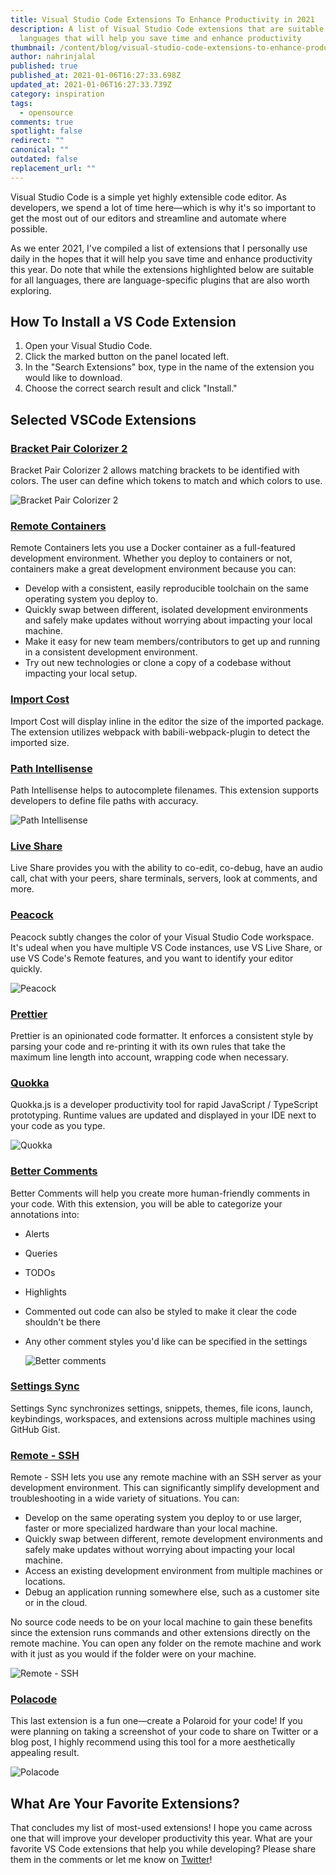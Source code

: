 ```yaml
---
title: Visual Studio Code Extensions To Enhance Productivity in 2021
description: A list of Visual Studio Code extensions that are suitable for all
  languages that will help you save time and enhance productivity
thumbnail: /content/blog/visual-studio-code-extensions-to-enhance-productivity-in-2021/blog_visualstudioextensions.png
author: nahrinjalal
published: true
published_at: 2021-01-06T16:27:33.698Z
updated_at: 2021-01-06T16:27:33.739Z
category: inspiration
tags:
  - opensource
comments: true
spotlight: false
redirect: ""
canonical: ""
outdated: false
replacement_url: ""
---
```

Visual Studio Code is a simple yet highly extensible code editor. As developers, we spend a lot of time here—which is why it's so important to get the most out of our editors and streamline and automate where possible.

As we enter 2021, I've compiled a list of extensions that I personally use daily in the hopes that it will help you save time and enhance productivity this year. Do note that while the extensions highlighted below are suitable for all languages, there are language-specific plugins that are also worth exploring.

## How To Install a VS Code Extension

1. Open your Visual Studio Code.
2. Click the marked button on the panel located left.
3. In the "Search Extensions" box, type in the name of the extension you would like to download.
4. Choose the correct search result and click "Install."

## Selected VSCode Extensions

### [Bracket Pair Colorizer 2](https://marketplace.visualstudio.com/items?itemName=CoenraadS.bracket-pair-colorizer-2)

Bracket Pair Colorizer 2 allows matching brackets to be identified with colors. The user can define which tokens to match and which colors to use.

![Bracket Pair Colorizer 2](/content/blog/visual-studio-code-extensions-to-enhance-productivity-in-2021/bracket-pair.png "Bracket Pair Colorizer 2")

### [Remote Containers](https://marketplace.visualstudio.com/items?itemName=ms-vscode-remote.remote-containers)

Remote Containers lets you use a Docker container as a full-featured development environment. Whether you deploy to containers or not, containers make a great development environment because you can:

* Develop with a consistent, easily reproducible toolchain on the same operating system you deploy to.
* Quickly swap between different, isolated development environments and safely make updates without worrying about impacting your local machine.
* Make it easy for new team members/contributors to get up and running in a consistent development environment.
* Try out new technologies or clone a copy of a codebase without impacting your local setup.

### [Import Cost](https://marketplace.visualstudio.com/items?itemName=wix.vscode-import-cost)

Import Cost will display inline in the editor the size of the imported package. The extension utilizes webpack with babili-webpack-plugin to detect the imported size.

### [Path Intellisense](https://marketplace.visualstudio.com/items?itemName=christian-kohler.path-intellisense)

Path Intellisense helps to autocomplete filenames. This extension supports developers to define file paths with accuracy.

![Path Intellisense](/content/blog/visual-studio-code-extensions-to-enhance-productivity-in-2021/intellisense.gif "Path Intellisense")

### [Live Share](https://visualstudio.microsoft.com/services/live-share/?rr=https%3A%2F%2Fcode.visualstudio.com%2Fblogs%2F2017%2F11%2F15%2Flive-share)

Live Share provides you with the ability to co-edit, co-debug, have an audio call, chat with your peers, share terminals, servers, look at comments, and more.

### [Peacock](https://marketplace.visualstudio.com/items?itemName=johnpapa.vscode-peacock)

Peacock subtly changes the color of your Visual Studio Code workspace. It's udeal when you have multiple VS Code instances, use VS Live Share, or use VS Code's Remote features, and you want to identify your editor quickly.

![Peacock](/content/blog/visual-studio-code-extensions-to-enhance-productivity-in-2021/peacock.jpg "Peacock")

### [Prettier](https://marketplace.visualstudio.com/items?itemName=esbenp.prettier-vscode)

Prettier is an opinionated code formatter. It enforces a consistent style by parsing your code and re-printing it with its own rules that take the maximum line length into account, wrapping code when necessary.

### [Quokka](https://marketplace.visualstudio.com/items?itemName=WallabyJs.quokka-vscode)

Quokka.js is a developer productivity tool for rapid JavaScript / TypeScript prototyping. Runtime values are updated and displayed in your IDE next to your code as you type.

![Quokka](/content/blog/visual-studio-code-extensions-to-enhance-productivity-in-2021/quokka.gif "Quokka")

### [Better Comments](https://marketplace.visualstudio.com/items?itemName=aaron-bond.better-comments)

Better Comments will help you create more human-friendly comments in your code. With this extension, you will be able to categorize your annotations into:

* Alerts
* Queries
* TODOs
* Highlights
* Commented out code can also be styled to make it clear the code shouldn't be there
* Any other comment styles you'd like can be specified in the settings

  ![Better comments](/content/blog/visual-studio-code-extensions-to-enhance-productivity-in-2021/better-comments.png "Better comments")

### [Settings Sync](https://marketplace.visualstudio.com/items?itemName=Shan.code-settings-sync)

Settings Sync synchronizes settings, snippets, themes, file icons, launch, keybindings, workspaces, and extensions across multiple machines using GitHub Gist.

### [Remote - SSH](https://marketplace.visualstudio.com/items?itemName=ms-vscode-remote.remote-ssh)

Remote - SSH lets you use any remote machine with an SSH server as your development environment. This can significantly simplify development and troubleshooting in a wide variety of situations. You can:

* Develop on the same operating system you deploy to or use larger, faster or more specialized hardware than your local machine.
* Quickly swap between different, remote development environments and safely make updates without worrying about impacting your local machine.
* Access an existing development environment from multiple machines or locations.
* Debug an application running somewhere else, such as a customer site or in the cloud.

No source code needs to be on your local machine to gain these benefits since the extension runs commands and other extensions directly on the remote machine. You can open any folder on the remote machine and work with it just as you would if the folder were on your machine.

![Remote - SSH](/content/blog/visual-studio-code-extensions-to-enhance-productivity-in-2021/ezgif-7-aaf2a4583f1d.gif "Remote - SSH")

### [Polacode](https://marketplace.visualstudio.com/items?itemName=pnp.polacode)

This last extension is a fun one—create a Polaroid for your code! If you were planning on taking a screenshot of your code to share on Twitter or a blog post, I highly recommend using this tool for a more aesthetically appealing result.

![Polacode](/content/blog/visual-studio-code-extensions-to-enhance-productivity-in-2021/ezgif-7-d4104f999b25.gif "Polacode")

## What Are Your Favorite Extensions?

That concludes my list of most-used extensions! I hope you came across one that will improve your developer productivity this year. What are your favorite VS Code extensions that help you while developing? Please share them in the comments or let me know on [Twitter](https://twitter.com/NahrinJalal)!